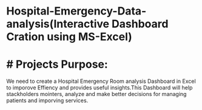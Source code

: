 # Hospital-Emergency-Data-analysis(Interactive Dashboard Cration using MS-Excel) 
# # Projects Purpose:
We need to create a Hospital Emergency Room analysis Dashboard in Excel to imporove Effiency and provides useful insights.This Dashboard  will help stackholders mointers, analyze and make better decisions for managing patients and imporving services. 

